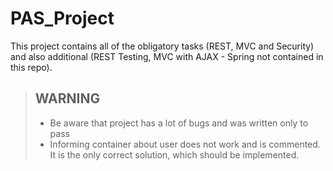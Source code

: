 # PAS_Project
This project contains all of the obligatory tasks (REST, MVC and Security) and also additional (REST Testing, MVC with AJAX - Spring not contained in this repo). 

> ## WARNING
> - Be aware that project has a lot of bugs and was written only to pass
> - Informing container about user does not work and is commented. It is the only correct solution, which should be implemented.
